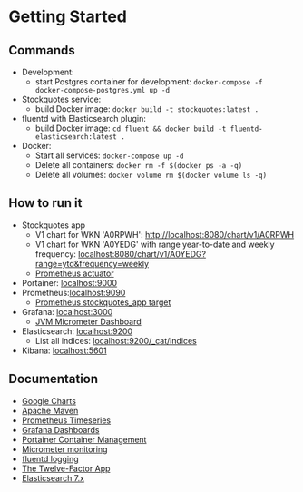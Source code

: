# Getting Started

## Commands
* Development:
  * start Postgres container for development: `docker-compose -f docker-compose-postgres.yml up -d`
* Stockquotes service:
  * build Docker image: `docker build -t stockquotes:latest .`
* fluentd with Elasticsearch plugin:
  * build Docker image: `cd fluent && docker build -t fluentd-elasticsearch:latest .`
* Docker: 
  * Start all services: `docker-compose up -d`
  * Delete all containers: `docker rm -f $(docker ps -a -q)` 
  * Delete all volumes: `docker volume rm $(docker volume ls -q)`

## How to run it
* Stockquotes app
  * V1 chart for WKN 'A0RPWH': [http://localhost:8080/chart/v1/A0RPWH](http://localhost:8080/chart/v1/A0RPWH)
  * V1 chart for WKN 'A0YEDG' with range year-to-date and weekly frequency: [localhost:8080/chart/v1/A0YEDG?range=ytd&frequency=weekly](http://localhost:8080/chart/v1/A0YEDG?range=ytd&frequency=weekly)
  * [Prometheus actuator](http://localhost:8080/actuator/prometheus)
* Portainer: [localhost:9000](http://localhost:9000)
* Prometheus:[localhost:9090](http://localhost:9090)
  * [Prometheus stockquotes_app target](http://localhost:9090/targets?search=#pool-stockquotes_app)
* Grafana: [localhost:3000](http://localhost:3000)
  * [JVM Micrometer Dashboard](https://grafana.com/grafana/dashboards/4701-jvm-micrometer/)
* Elasticsearch: [localhost:9200](http://localhost:9200)
  * List all indices: [localhost:9200/_cat/indices](http://localhost:9200/_cat/indices)
* Kibana: [localhost:5601](http://localhost:5601) 

## Documentation
* [Google Charts](https://developers.google.com/chart/interactive/docs)
* [Apache Maven](https://maven.apache.org/guides/index.html)
* [Prometheus Timeseries](https://prometheus.io/docs/introduction/overview/)
* [Grafana Dashboards](https://grafana.com/docs/)
* [Portainer Container Management](https://docs.portainer.io/)
* [Micrometer monitoring](https://micrometer.io/)
* [fluentd logging](https://docs.fluentd.org/)
* [The Twelve-Factor App](https://12factor.net/)
* [Elasticsearch 7.x](https://www.elastic.co/guide/en/elasticsearch/reference/7.17/elasticsearch-intro.html)
